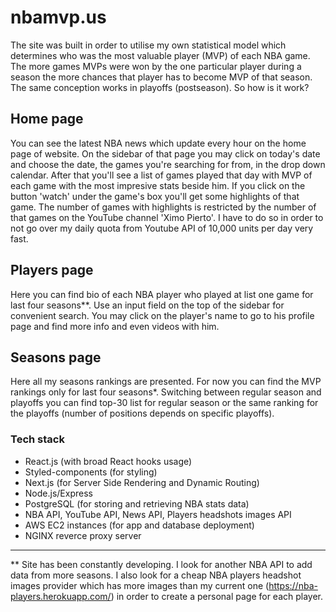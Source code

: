 # nbamvp.us
  The site was built in order to utilise my own statistical model which determines who was the most valuable player (MVP) of each NBA game. The more games MVPs were won by the one particular player during a season the more chances that player has to become MVP of that season. The same conception works in playoffs (postseason). So how is it work?
## Home page
  You can see the latest NBA news which update every hour on the home page of website. On the sidebar of that page you may click on today's date and choose the date, the games you're searching for from, in the drop down calendar. After that you'll see a list of games played that day with MVP of each game with the most impresive stats beside him. If you click on the button 'watch' under the game's box you'll get some highlights of that game. The number of games with highlights is restricted by the number of that games on the YouTube channel 'Ximo Pierto'. I have to do so in order to not go over my daily quota from Youtube API of 10,000 units per day very fast.
## Players page
  Here you can find bio of each NBA player who played at list one game for last four seasons**. Use an input field on the top of the sidebar for convenient search. You may click on the player's name to go to his profile page and find more info and even videos with him.
## Seasons page
Here all my seasons rankings are presented. For now you can find the MVP rankings only for last four seasons*. Switching between regular season and playoffs you can find top-30 list for regular season or the same ranking for the playoffs (number of positions depends on  specific playoffs). 
### Tech stack
- React.js (with broad React hooks usage)
- Styled-components (for styling)
- Next.js (for Server Side Rendering and Dynamic Routing)
- Node.js/Express
- PostgreSQL (for storing and retrieving NBA stats data)
- NBA API, YouTube API, News API, Players headshots images API
- AWS EC2 instances (for app and database deployment)
- NGINX reverce proxy server 
_______________________________________________________________________________________________________________________________

** Site has been constantly developing. I look for another NBA API to add data from more seasons. I also look for a cheap NBA players headshot images provider which has more images than my current one (https://nba-players.herokuapp.com/) in order to create a personal page for each player. 
